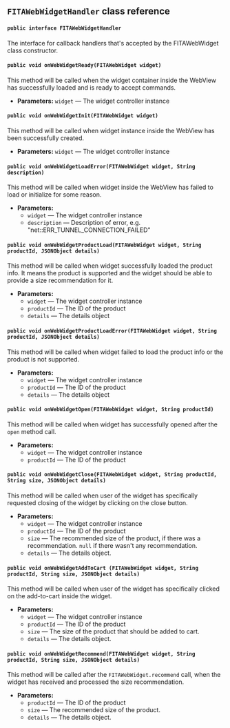 ## `FITAWebWidgetHandler` class reference

#### `public interface FITAWebWidgetHandler`

The interface for callback handlers that's accepted by the FITAWebWidget class constructor.

#### `public void onWebWidgetReady(FITAWebWidget widget)`

This method will be called when the widget container inside the WebView has successfully loaded and is ready to accept commands.

 * **Parameters:** `widget` — The widget controller instance

#### `public void onWebWidgetInit(FITAWebWidget widget)`

This method will be called when widget instance inside the WebView has been successfully created.

 * **Parameters:** `widget` — The widget controller instance

#### `public void onWebWidgetLoadError(FITAWebWidget widget, String description)`

This method will be called when widget inside the WebView has failed to load or initialize for some reason.

 * **Parameters:**
   * `widget` — The widget controller instance
   * `description` — Description of error, e.g. "net::ERR_TUNNEL_CONNECTION_FAILED"

#### `public void onWebWidgetProductLoad(FITAWebWidget widget, String productId, JSONObject details)`

This method will be called when widget successfully loaded the product info. It means the product is supported and the widget should be able to provide a size recommendation for it.

 * **Parameters:**
   * `widget` — The widget controller instance
   * `productId` — The ID of the product
   * `details` — The details object

#### `public void onWebWidgetProductLoadError(FITAWebWidget widget, String productId, JSONObject details)`

This method will be called when widget failed to load the product info or the product is not supported.

 * **Parameters:**
   * `widget` — The widget controller instance
   * `productId` — The ID of the product
   * `details` — The details object

#### `public void onWebWidgetOpen(FITAWebWidget widget, String productId)`

This method will be called when widget has successfully opened after the `open` method call.

 * **Parameters:**
   * `widget` — The widget controller instance
   * `productId` — The ID of the product

#### `public void onWebWidgetClose(FITAWebWidget widget, String productId, String size, JSONObject details)`

This method will be called when user of the widget has specifically requested closing of the widget by clicking on the close button.

 * **Parameters:**
   * `widget` — The widget controller instance
   * `productId` — The ID of the product
   * `size` — The recommended size of the product, if there was a recommendation. `null` if there wasn't any recommendation.
   * `details` — The details object.

#### `public void onWebWidgetAddToCart (FITAWebWidget widget, String productId, String size, JSONObject details)`

This method will be called when user of the widget has specifically clicked on the add-to-cart inside the widget.

 * **Parameters:**
   * `widget` — The widget controller instance
   * `productId` — The ID of the product
   * `size` — The size of the product that should be added to cart.
   * `details` — The details object.

#### `public void onWebWidgetRecommend(FITAWebWidget widget, String productId, String size, JSONObject details)`

This method will be called after the `FITAWebWidget.recommend` call, when the widget has received and processed the size recommendation.

 * **Parameters:**
   * `productId` — The ID of the product
   * `size` — The recommended size of the product.
   * `details` — The details object.
